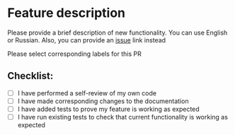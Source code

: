 # Feature description

Please provide a brief description of new functionality.
You can use English or Russian. Also, you can provide an [issue](https://github.com/Tinkoff/neptune/issues) link
instead

Please select corresponding labels for this PR

## Checklist:

- [ ] I have performed a self-review of my own code
- [ ] I have made corresponding changes to the documentation
- [ ] I have added tests to prove my feature is working as expected
- [ ] I have run existing tests to check that current functionality is working as expected